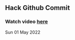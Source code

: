 
 ## Hack Github Commit 
 ### Watch video <a href="https://www.youtube.com">here</a> 
 Sun 01 May 2022 
